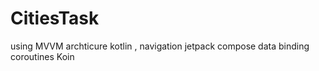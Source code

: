# CitiesTask
using MVVM archticure 
kotlin , navigation jetpack compose
data binding
coroutines
Koin 
